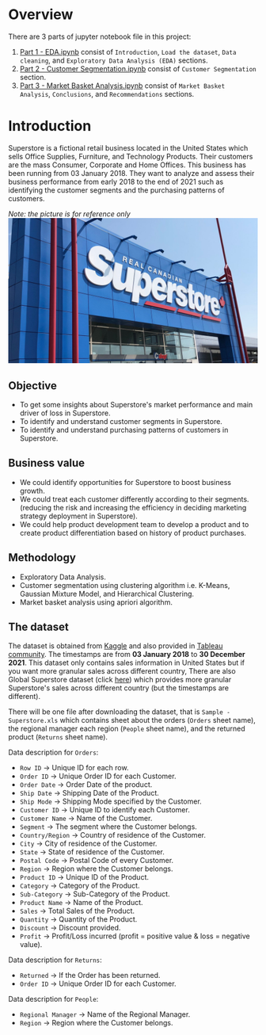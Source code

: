 # Overview
There are 3 parts of jupyter notebook file in this project: 
1. [Part 1 - EDA.ipynb](https://github.com/titods/Identifying-Customer-Segments-and-Purchasing-Patterns-in-Retail-Industry-Superstore-/blob/main/Part%201%20-%20EDA.ipynb) consist of `Introduction`, `Load the dataset`, `Data cleaning`, and `Exploratory Data Analysis (EDA)` sections.
2. [Part 2 - Customer Segmentation.ipynb](https://github.com/titods/Identifying-Customer-Segments-and-Purchasing-Patterns-in-Retail-Industry-Superstore-/blob/main/Part%202%20-%20Customer%20Segmentation.ipynb) consist of `Customer Segmentation` section.
3. [Part 3 - Market Basket Analysis.ipynb](https://github.com/titods/Identifying-Customer-Segments-and-Purchasing-Patterns-in-Retail-Industry-Superstore-/blob/main/Part%203%20-%20Market%20Basket%20Analysis.ipynb) consist of `Market Basket Analysis`, `Conclusions`, and `Recommendations` sections.

# Introduction

Superstore is a fictional retail business located in the United States which sells Office Supplies, Furniture, and Technology Products. Their customers are the mass Consumer, Corporate and Home Offices. This business has been running from 03 January 2018. They want to analyze and assess their business performance from early 2018 to the end of 2021 such as identifying the customer segments and the purchasing patterns of customers.

*Note: the picture is for reference only*
<img src="image/superstore.jpg" width="600">

## Objective

- To get some insights about Superstore's market performance and main driver of loss in Superstore.
- To identify and understand customer segments in Superstore.
- To identify and understand purchasing patterns of customers in Superstore.

## Business  value

- We could identify opportunities for Superstore to boost business growth.
- We could treat each customer differently according to their segments. (reducing the risk and increasing the efficiency in deciding marketing strategy deployment in Superstore).
- We could help product development team to develop a product and to create product differentiation based on history of product purchases.

## Methodology

- Exploratory Data Analysis.
- Customer segmentation using clustering algorithm i.e. K-Means, Gaussian Mixture Model, and Hierarchical Clustering.
- Market basket analysis using apriori algorithm.

## The dataset

The dataset is obtained from [Kaggle](https://www.kaggle.com/datasets/sirajahmad/superstore) and also provided in [Tableau community](https://community.tableau.com/s/question/0D54T00000CWeX8SAL/sample-superstore-sales-excelxls). The timestamps are from **03 January 2018** to **30 December 2021**. This dataset only contains sales information in United States but if you want more granular sales across different country, There are also Global Superstore dataset (click [here](https://www.kaggle.com/datasets/gauravtopre/global-superstore-dataset)) which provides more granular Superstore's sales across different country (but the timestamps are different).

There will be one file after downloading the dataset, that is `Sample - Superstore.xls` which contains sheet about the orders (`Orders` sheet name), the regional manager each region (`People` sheet name), and the returned product (`Returns` sheet name).

Data description for `Orders`:
- `Row ID` &rarr; Unique ID for each row.
- `Order ID` &rarr; Unique Order ID for each Customer.
- `Order Date` &rarr; Order Date of the product.
- `Ship Date` &rarr; Shipping Date of the Product.
- `Ship Mode` &rarr; Shipping Mode specified by the Customer.
- `Customer ID` &rarr; Unique ID to identify each Customer.
- `Customer Name` &rarr; Name of the Customer.
- `Segment` &rarr; The segment where the Customer belongs.
- `Country/Region` &rarr; Country of residence of the Customer.
- `City` &rarr; City of residence of the Customer.
- `State` &rarr; State of residence of the Customer.
- `Postal Code` &rarr; Postal Code of every Customer.
- `Region` &rarr; Region where the Customer belongs.
- `Product ID` &rarr; Unique ID of the Product.
- `Category` &rarr; Category of the Product.
- `Sub-Category` &rarr; Sub-Category of the Product.
- `Product Name` &rarr; Name of the Product.
- `Sales` &rarr; Total Sales of the Product.
- `Quantity` &rarr; Quantity of the Product.
- `Discount` &rarr; Discount provided.
- `Profit` &rarr; Profit/Loss incurred (profit = positive value & loss = negative value).

Data description for `Returns`:
- `Returned` &rarr; If the Order has been returned.
- `Order ID` &rarr; Unique Order ID for each Customer.

Data description for `People`:
- `Regional Manager` &rarr; Name of the Regional Manager.
- `Region` &rarr; Region where the Customer belongs.

